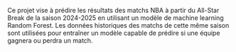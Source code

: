 Ce projet vise à prédire les résultats des matchs NBA à partir du All-Star Break de la saison 2024-2025 en utilisant un modèle de machine learning Random Forest. 
Les données historiques des matchs de cette même saison sont utilisées pour entraîner un modèle capable de prédire si une équipe gagnera ou perdra un match.
